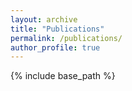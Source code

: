 ```yaml
---
layout: archive
title: "Publications"
permalink: /publications/
author_profile: true
---
```



<!-- {% if author.googlescholar %}
  You can also find my articles on <u><a href="{{author.googlescholar}}">my Google Scholar profile</a>.</u>
{% endif %} -->

{% include base_path %}

<!-- {% for post in site.publications reversed %}
  {% include archive-single.html %}
{% endfor %}  -->

<!-- [Extraction and Recovery of Spatio-Temporal Structure in Latent Dynamics Alignment with Diffusion Model](https://arxiv.org/abs/2306.06138) -->